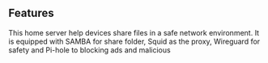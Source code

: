 ## Features
This home server help devices share files in a safe network environment. It is equipped with SAMBA for share folder, Squid as the proxy, Wireguard for safety and Pi-hole to blocking ads and malicious 
